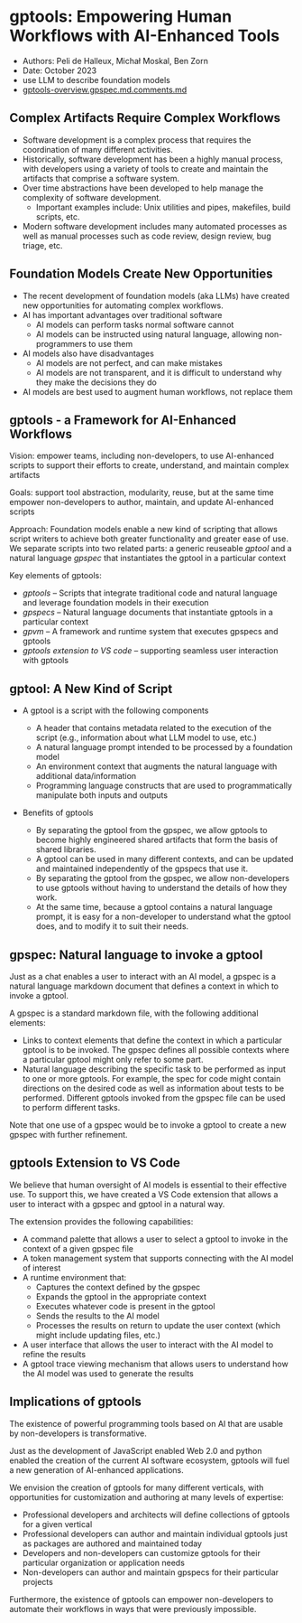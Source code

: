 # gptools: Empowering Human Workflows with AI-Enhanced Tools
- Authors: Peli de Halleux, Michał Moskal, Ben Zorn
- Date: October 2023
-   use LLM to describe foundation models
-   [gptools-overview.gpspec.md.comments.md](./gptools-overview.gpspec.md.comments.md)

## Complex Artifacts Require Complex Workflows

- Software development is a complex process that requires the coordination of many different activities.
- Historically, software development has been a highly   manual process, with developers using a variety of tools to create and maintain the artifacts that comprise a software system.
- Over time abstractions have been developed to help manage the complexity of software development.
    - Important examples include: Unix utilities and pipes, makefiles, build scripts, etc.
- Modern software development includes many automated processes as well as manual processes such as code review, design review, bug triage, etc.

## Foundation Models Create New Opportunities

- The recent development of foundation models (aka LLMs) have created new opportunities for automating complex workflows.
- AI has important advantages over traditional software
    - AI models can perform tasks normal software cannot
    - AI models can be instructed using natural language, allowing non-programmers to use them
- AI models also have disadvantages
    - AI models are not perfect, and can make mistakes
    - AI models are not transparent, and it is difficult to understand why they make the decisions they do
- AI models are best used to augment human workflows, not replace them

## gptools - a Framework for AI-Enhanced Workflows

Vision: empower teams, including non-developers, to use AI-enhanced scripts to support their efforts to create, understand, and maintain complex artifacts

Goals: support tool abstraction, modularity, reuse, but at the same time empower non-developers to author, maintain, and update AI-enhanced scripts

Approach: Foundation models enable a new kind of scripting that allows script writers to achieve both greater functionality and greater ease of use.  We separate scripts into two related parts: a generic reuseable *gptool* and a natural language *gpspec* that instantiates the gptool in a particular context

Key elements of gptools:
- *gptools* – Scripts that integrate traditional code and natural language and leverage foundation models in their execution
- *gpspecs* – Natural language documents that instantiate gptools in a particular context
- *gpvm* – A framework and runtime system that executes gpspecs and gptools
- *gptools extension to VS code* – supporting seamless user interaction with gptools

## gptool: A New Kind of Script

- A gptool is a script with the following components
    - A header that contains metadata related to the execution of the script (e.g., information about what LLM model to use, etc.)
    - A natural language prompt intended to be processed by a foundation model
    - An environment context that augments the natural language with additional data/information
    - Programming language constructs that are used to programmatically manipulate both inputs and outputs

- Benefits of gptools
    - By separating the gptool from the gpspec, we allow gptools to become highly engineered shared artifacts that form the basis of shared libraries.  
    - A gptool can be used in many different contexts, and can be updated and maintained independently of the gpspecs that use it.
    - By separating the gptool from the gpspec, we allow non-developers to use gptools without having to understand the details of how they work.
    - At the same time, because a gptool contains a natural language prompt, it is easy for a non-developer to understand what the gptool does, and to modify it to suit their needs.

## gpspec: Natural language to invoke a gptool

Just as a chat enables a user to interact with an AI model, a gpspec is a natural language markdown document that defines a context in which to invoke a gptool.

A gpspec is a standard markdown file, with the following additional elements:
- Links to context elements that define the context in which a particular gptool is to be invoked.  The gpspec defines all possible contexts where a particular gptool might only refer to some part.
- Natural language describing the specific task to be performed as input to one or more gptools.  For example, the spec for code might contain directions on the desired code as well as information about tests to be performed.  Different gptools invoked from the gpspec file can be used to perform different tasks.

Note that one use of a gpspec would be to invoke a gptool to create a new gpspec with further refinement.

## gptools Extension to VS Code

We believe that human oversight of AI models is essential to their effective use.  To support this, we have created a VS Code extension that allows a user to interact with a gpspec and gptool in a natural way.

The extension provides the following capabilities:
- A command palette that allows a user to select a gptool to invoke in the context of a given gpspec file
- A token management system that supports connecting with the AI model of interest
- A runtime environment that:
    - Captures the context defined by the gpspec
    - Expands the gptool in the appropriate context
    - Executes whatever code is present in the gptool
    - Sends the results to the AI model
    - Processes the results on return to update the user context (which might include updating files, etc.)
- A user interface that allows the user to interact with the AI model to refine the results
- A gptool trace viewing mechanism that allows users to understand how the AI model was used to generate the results

## Implications of gptools

The existence of powerful programming tools based on AI that are usable by non-developers is transformative.

Just as the development of JavaScript enabled Web 2.0 and python enabled the creation of the current AI software ecosystem, gptools will fuel a new generation of AI-enhanced applications.

We envision the creation of gptools for many different verticals, with opportunities for customization and authoring at many levels of expertise:
- Professional developers and architects will define collections of gptools for a given vertical
- Professional developers can author and maintain individual gptools just as packages are authored and maintained today
- Developers and non-developers can customize gptools for their particular organization or application needs
- Non-developers can author and maintain gpspecs for their particular projects

Furthermore, the existence of gptools can empower non-developers to automate their workflows in ways that were previously impossible. 



